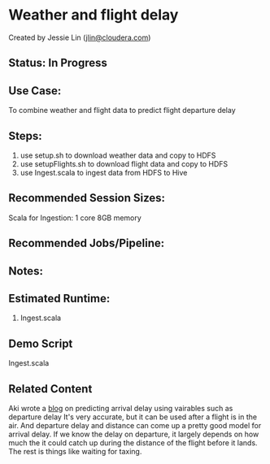 # Weather and flight delay
Created by Jessie Lin (jlin@cloudera.com)

## Status: In Progress
## Use Case: 
To combine weather and flight data to predict flight departure delay

## Steps:
1. use setup.sh to download weather data and copy to HDFS
2. use setupFlights.sh to download flight data and copy to HDFS
3. use Ingest.scala to ingest data from HDFS to Hive


## Recommended Session Sizes: 
Scala for Ingestion: 1 core 8GB memory

## Recommended Jobs/Pipeline:


## Notes:

## Estimated Runtime:
1. Ingest.scala

## Demo Script
Ingest.scala

## Related Content
Aki wrote a [blog](http://blog.cloudera.com/blog/2017/02/analyzing-us-flight-data-on-amazon-s3-with-sparklyr-and-apache-spark-2-0/)  on predicting arrival delay using vairables such as departure delay 
It's very accurate, but it can be used after a flight is in the air.
And departure delay and distance can come up a pretty good model for arrival delay.
If we know the delay on departure, it largely depends on how much the it could catch up during the distance of the flight before it lands.
The rest is things like waiting for taxing.

